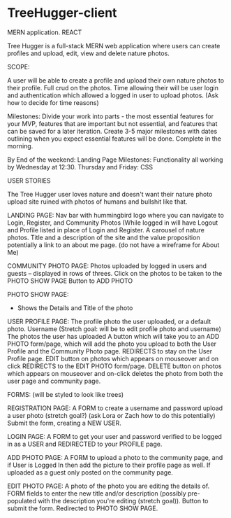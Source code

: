 # TreeHugger-client
MERN application. REACT

Tree Hugger is a full-stack MERN web application where users can create profiles and upload, edit, view and delete nature photos. 

SCOPE:

A user will be able to create a profile and upload their own nature photos to their profile. Full crud on the photos. Time allowing their will be user login and authentication which allowed a logged in user to upload photos. (Ask how to decide for time reasons)

Milestones: Divide your work into parts - the most essential features for your MVP, features that are important but not essential, and features that can be saved for a later iteration. Create 3-5 major milestones with dates outlining when you expect essential features will be done. Complete in the morning. 


By End of the weekend: Landing Page
Milestones: Functionality all working by Wednesday at 12:30.
Thursday and Friday: CSS 

USER STORIES

The Tree Hugger user loves nature and doesn't want their nature photo upload site ruined with photos of humans and bullshit like that. 

LANDING PAGE:
Nav bar with hummingbird logo where you can navigate to Login, Register, and Community Photos (While logged in will have Logout and Profile listed in place of Login and Register.
A carousel of nature photos.
Title and a description of the site and the value proposition
potentially a link to an about me page. (do not have a wireframe for About Me) 

COMMUNITY PHOTO PAGE:
Photos uploaded by logged in users and guests – displayed in rows of threes.
Click on the photos to be taken to the PHOTO SHOW PAGE 
Button to ADD PHOTO 

PHOTO SHOW PAGE: 
- Shows the Details and Title of the photo


USER PROFILE PAGE:
The profile photo the user uploaded, or a default photo.
Username (Stretch goal: will be to edit profile photo and username)
The photos the user has uploaded
A button which will take you to an ADD PHOTO form/page, which will add the photo you upload to both the User Profile and the Community Photo page. REDIRECTS to stay on the User Profile page. 
EDIT button on photos which appears on mouseover and on click REDIRECTS to the EDIT PHOTO form/page.
DELETE button on photos which appears on mouseover and on-click deletes the photo from both the user page and community page. 

FORMS:
(will be styled to look like trees)

REGISTRATION PAGE: 
A FORM to create a username and password
upload a user photo (stretch goal?) (ask Lora or Zach how to do this potentially)
Submit the form, creating a NEW USER.

LOGIN PAGE:
A FORM to get your user and password verified to be logged in as a USER and REDIRECTED to your PROFILE page.

ADD PHOTO PAGE:
A FORM to upload a photo to the community page, and if User is Logged In then add the picture to their profile page as well.
If uploaded as a guest only posted on the community page. 

EDIT PHOTO PAGE:
A photo of the photo you are editing the details of.
FORM fields to enter the new title and/or description (possibly pre-populated with the description you're editing (stretch goal)).
Button to submit the form. Redirected to PHOTO SHOW PAGE.  
